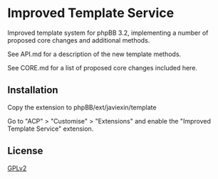 # Improved Template Service

Improved template system for phpBB 3.2, implementing a number of proposed core changes and additional methods.

See API.md for a description of the new template methods.

See CORE.md for a list of proposed core changes included here.

## Installation

Copy the extension to phpBB/ext/javiexin/template

Go to "ACP" > "Customise" > "Extensions" and enable the "Improved Template Service" extension.

## License

[GPLv2](license.txt)
